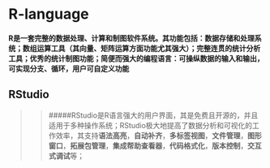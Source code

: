 # R-language
#### R是一套完整的数据处理、计算和制图软件系统。其功能包括：数据存储和处理系统；数组运算工具（其向量、矩阵运算方面功能尤其强大）；完整连贯的统计分析工具；优秀的统计制图功能；简便而强大的编程语言：可操纵数据的输入和输出，可实现分支、循环，用户可自定义功能
## RStudio
>>#####RStudio是R语言强大的用户界面，其是免费且开源的，并且适用于多种操作系统；RStudio极大地提高了数据分析和可视化的工作效率，其支持**语法高亮**，**自动补齐**，**多标签视图**，**文件管理**，**图形窗口**，**拓展包管理**，**集成帮助查看器**，**代码格式化**，**版本控制**，**交互式调试**等；
